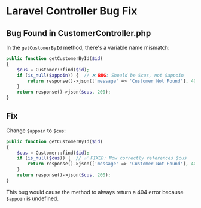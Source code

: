 # Laravel Controller Bug Fix

## Bug Found in CustomerController.php

In the `getCustomerById` method, there's a variable name mismatch:

```php
public function getCustomerById($id)
{
    $cus = Customer::find($id);
    if (is_null($appoin)) {  // ❌ BUG: Should be $cus, not $appoin
        return response()->json(['message' => 'Customer Not Found'], 404);
    }
    return response()->json($cus, 200);
}
```

## Fix

Change `$appoin` to `$cus`:

```php
public function getCustomerById($id)
{
    $cus = Customer::find($id);
    if (is_null($cus)) {  // ✅ FIXED: Now correctly references $cus
        return response()->json(['message' => 'Customer Not Found'], 404);
    }
    return response()->json($cus, 200);
}
```

This bug would cause the method to always return a 404 error because `$appoin` is undefined. 